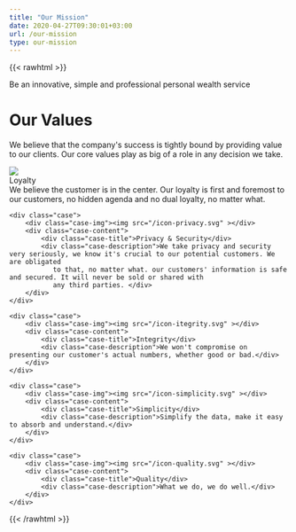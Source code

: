 ```yaml
---
title: "Our Mission"
date: 2020-04-27T09:30:01+03:00
url: /our-mission
type: our-mission
---
```


{{< rawhtml >}}
<p class="has-text-weight-semibold has-bottom-margin-20">
Be an innovative, simple and professional personal wealth service
</p>

<h1 class="title" title="Our Values">Our <span class="text-orange">Values</span></h1>

<p>We believe that the company's success is tightly bound by providing value to our clients. Our core values play as big of a role in any decision we take.</p>

<div class="cases">
    <div class="case">
        <div class="case-img"><img src="/icon-loyalty.svg" ></div>
        <div class="case-content">
            <div class="case-title">Loyalty</div>
            <div class="case-description">We believe the customer is in the center. Our loyalty is first and foremost to our customers, no hidden agenda and no dual loyalty, no matter what.</div>
        </div>
    </div>
    
    <div class="case">
        <div class="case-img"><img src="/icon-privacy.svg" ></div>
        <div class="case-content">
            <div class="case-title">Privacy & Security</div>
            <div class="case-description">We take privacy and security very seriously, we know it's crucial to our potential customers. We are obligated 
               to that, no matter what. our customers' information is safe and secured. It will never be sold or shared with 
               any third parties. </div>
        </div>
    </div>
    
    <div class="case">
        <div class="case-img"><img src="/icon-itegrity.svg" ></div>
        <div class="case-content">
            <div class="case-title">Integrity</div>
            <div class="case-description">We won't compromise on presenting our customer's actual numbers, whether good or bad.</div>
        </div>
    </div>
    
    <div class="case">
        <div class="case-img"><img src="/icon-simplicity.svg" ></div>
        <div class="case-content">
            <div class="case-title">Simplicity</div>
            <div class="case-description">Simplify the data, make it easy to absorb and understand.</div>
        </div>
    </div>
    
    <div class="case">
        <div class="case-img"><img src="/icon-quality.svg" ></div>
        <div class="case-content">
            <div class="case-title">Quality</div>
            <div class="case-description">What we do, we do well.</div>
        </div>
    </div>
</div>
{{< /rawhtml >}}
